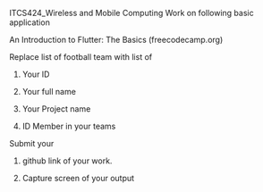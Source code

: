 ITCS424_Wireless and Mobile Computing
Work on following basic application

An Introduction to Flutter: The Basics (freecodecamp.org)

Replace list of football team with list of 

1. Your ID

2. Your full name

3. Your Project name 

4. ID  Member in your teams

Submit your

1.  github link of your work.

2. Capture screen of your output
